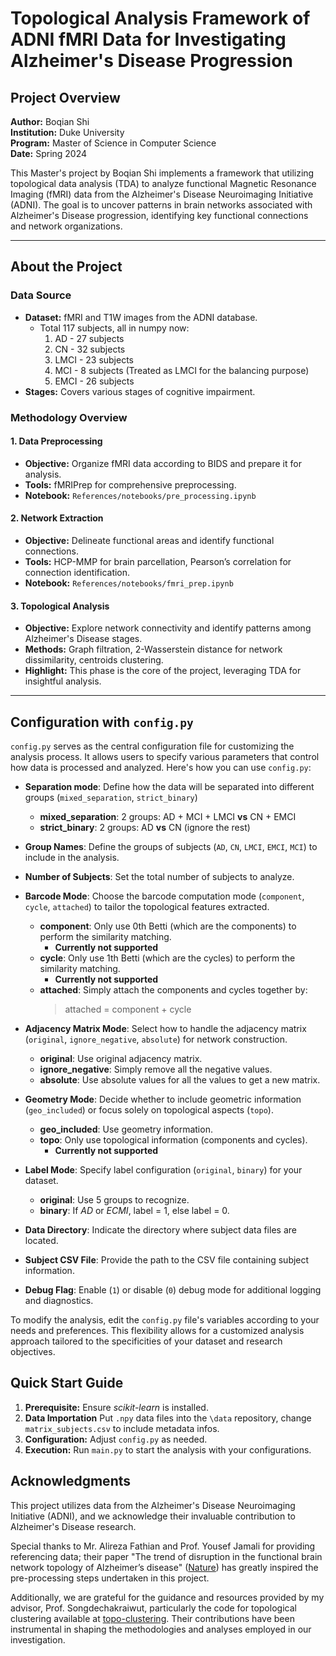 # Topological Analysis Framework of ADNI fMRI Data for Investigating Alzheimer's Disease Progression

## Project Overview

**Author:** Boqian Shi  
**Institution:** Duke University  
**Program:** Master of Science in Computer Science  
**Date:** Spring 2024

This Master's project by Boqian Shi implements a framework that utilizing topological data analysis (TDA) to analyze functional Magnetic Resonance Imaging (fMRI) data from the Alzheimer's Disease Neuroimaging Initiative (ADNI). The goal is to uncover patterns in brain networks associated with Alzheimer's Disease progression, identifying key functional connections and network organizations.

---

## About the Project

### Data Source
- **Dataset:** fMRI and T1W images from the ADNI database.
    - Total 117 subjects, all in numpy now:
        1. AD - 27 subjects
        2. CN - 32 subjects
        3. LMCI - 23 subjects
        4. MCI - 8 subjects (Treated as LMCI for the balancing purpose)
        5. EMCI - 26 subjects
- **Stages:** Covers various stages of cognitive impairment.

### Methodology Overview

#### 1. Data Preprocessing
- **Objective:** Organize fMRI data according to BIDS and prepare it for analysis.
- **Tools:** fMRIPrep for comprehensive preprocessing.
- **Notebook:** `References/notebooks/pre_processing.ipynb`

#### 2. Network Extraction
- **Objective:** Delineate functional areas and identify functional connections.
- **Tools:** HCP-MMP for brain parcellation, Pearson’s correlation for connection identification.
- **Notebook:** `References/notebooks/fmri_prep.ipynb`

#### 3. Topological Analysis
- **Objective:** Explore network connectivity and identify patterns among Alzheimer's Disease stages.
- **Methods:** Graph filtration, 2-Wasserstein distance for network dissimilarity, centroids clustering.
- **Highlight:** This phase is the core of the project, leveraging TDA for insightful analysis.

---

## Configuration with `config.py`

`config.py` serves as the central configuration file for customizing the analysis process. It allows users to specify various parameters that control how data is processed and analyzed. Here's how you can use `config.py`:

- **Separation mode**: Define how the data will be separated into different groups (`mixed_separation`, `strict_binary`) 
    - **mixed_separation**: 2 groups: AD + MCI + LMCI **vs** CN + EMCI
    - **strict_binary**: 2 groups: AD **vs** CN (ignore the rest)

- **Group Names**: Define the groups of subjects (`AD`, `CN`, `LMCI`, `EMCI`, `MCI`) to include in the analysis.

- **Number of Subjects**: Set the total number of subjects to analyze.

- **Barcode Mode**: Choose the barcode computation mode (`component`, `cycle`, `attached`) to tailor the topological features extracted.
    - **component**: Only use 0th Betti (which are the components) to perform the similarity matching.  
        - **Currently not supported**
    - **cycle**: Only use 1th Betti (which are the cycles) to perform the similarity matching.
        - **Currently not supported**
    - **attached**: Simply attach the components and cycles together by:
        > attached = component + cycle

- **Adjacency Matrix Mode**: Select how to handle the adjacency matrix (`original`, `ignore_negative`, `absolute`) for network construction.
    - **original**: Use original adjacency matrix.
    - **ignore_negative**: Simply remove all the negative values.
    - **absolute**: Use absolute values for all the values to get a new matrix.

- **Geometry Mode**: Decide whether to include geometric information (`geo_included`) or focus solely on topological aspects (`topo`).
    - **geo_included**: Use geometry information.
    - **topo**: Only use topological information (components and cycles).
        - **Currently not supported**

- **Label Mode**: Specify label configuration (`original`, `binary`) for your dataset.
    - **original**: Use 5 groups to recognize.
    - **binary**: If *AD* or *ECMI*, label = 1, else label = 0.

- **Data Directory**: Indicate the directory where subject data files are located.

- **Subject CSV File**: Provide the path to the CSV file containing subject information.

- **Debug Flag**: Enable (`1`) or disable (`0`) debug mode for additional logging and diagnostics.

To modify the analysis, edit the `config.py` file's variables according to your needs and preferences. This flexibility allows for a customized analysis approach tailored to the specificities of your dataset and research objectives.

## Quick Start Guide

1. **Prerequisite:** Ensure _scikit-learn_ is installed.
2. **Data Importation** Put `.npy` data files into the `\data` repository, change `matrix_subjects.csv` to include metadata infos.
3. **Configuration:** Adjust `config.py` as needed.
4. **Execution:** Run `main.py` to start the analysis with your configurations.


## Acknowledgments

This project utilizes data from the Alzheimer's Disease Neuroimaging Initiative (ADNI), and we acknowledge their invaluable contribution to Alzheimer's Disease research. 

Special thanks to Mr. Alireza Fathian and Prof. Yousef Jamali for providing referencing data; their paper "The trend of disruption in the functional brain network topology of Alzheimer’s disease" ([Nature](https://www.nature.com/articles/s41598-022-18987-y)) has greatly inspired the pre-processing steps undertaken in this project. 

Additionally, we are grateful for the guidance and resources provided by my advisor, Prof. Songdechakraiwut, particularly the code for topological clustering available at [topo-clustering](https://github.com/topolearn/topo-clustering). Their contributions have been instrumental in shaping the methodologies and analyses employed in our investigation.
